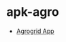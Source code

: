 # apk-agro
- [Agrogrid App](https://github.com/DreXuri/apk-agro.git/raw/main/app-x86_64-release.apk)